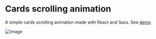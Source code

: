 # Cards scrolling animation
A simple cards scrolling animation made with React and Sass. See [demo](https://wblazej.github.io/cards-scrolling-animation/)

![image](https://user-images.githubusercontent.com/62674438/151437562-4bb415c0-fdbc-491c-9a60-979dfaaa62c8.png)
